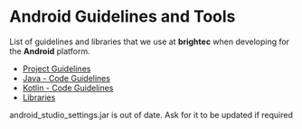# Android Guidelines and Tools

List of guidelines and libraries that we use at __brightec__ when developing for the __Android__ platform. 

* [Project Guidelines](project_guidelines.md)
* [Java - Code Guidelines](code_guidelines_java.md)
* [Kotlin - Code Guidelines](code_guidelines_kotlin.md)
* [Libraries](android_libraries.md)

android_studio_settings.jar is out of date. Ask for it to be updated if required
